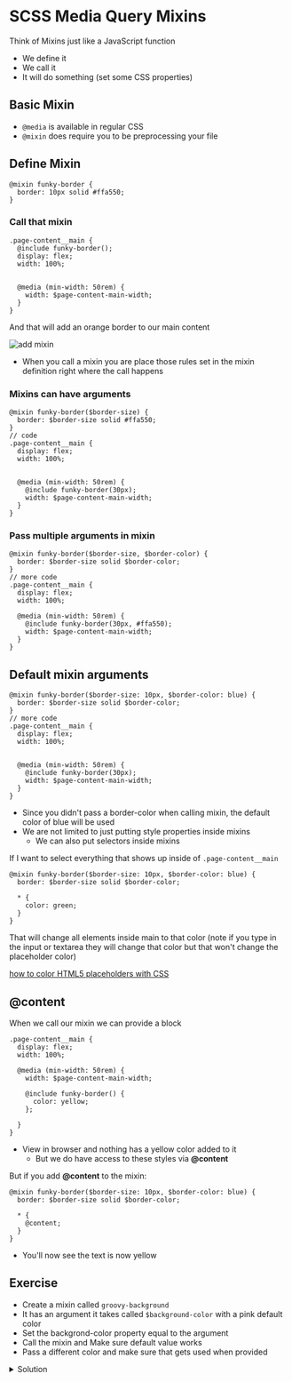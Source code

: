 # SCSS Media Query Mixins
Think of Mixins just like a JavaScript function

* We define it
* We call it
* It will do something (set some CSS properties)

## Basic Mixin
* `@media` is available in regular CSS
* `@mixin` does require you to be preprocessing your file

## Define Mixin
```
@mixin funky-border {
  border: 10px solid #ffa550;
}
```

### Call that mixin
```
.page-content__main {
  @include funky-border();
  display: flex;
  width: 100%;


  @media (min-width: 50rem) {
    width: $page-content-main-width;
  }
}
```

And that will add an orange border to our main content

![add mixin](https://i.imgur.com/yNERN59.png)

* When you call a mixin you are place those rules set in the mixin definition right where the call happens

### Mixins can have arguments
```
@mixin funky-border($border-size) {
  border: $border-size solid #ffa550;
}
// code
.page-content__main {
  display: flex;
  width: 100%;


  @media (min-width: 50rem) {
    @include funky-border(30px);
    width: $page-content-main-width;
  }
}
```

### Pass multiple arguments in mixin
```
@mixin funky-border($border-size, $border-color) {
  border: $border-size solid $border-color;
}
// more code
.page-content__main {
  display: flex;
  width: 100%;

  @media (min-width: 50rem) {
    @include funky-border(30px, #ffa550);
    width: $page-content-main-width;
  }
}
```

## Default mixin arguments
```
@mixin funky-border($border-size: 10px, $border-color: blue) {
  border: $border-size solid $border-color;
}
// more code
.page-content__main {
  display: flex;
  width: 100%;


  @media (min-width: 50rem) {
    @include funky-border(30px);
    width: $page-content-main-width;
  }
}
```

* Since you didn't pass a border-color when calling mixin, the default color of blue will be used
* We are not limited to just putting style properties inside mixins
    - We can also put selectors inside mixins

If I want to select everything that shows up inside of `.page-content__main` 

```
@mixin funky-border($border-size: 10px, $border-color: blue) {
  border: $border-size solid $border-color;

  * {
    color: green;
  }
}
```

That will change all elements inside main to that color (note if you type in the input or textarea they will change that color but that won't change the placeholder color)

[how to color HTML5 placeholders with CSS](http://stackoverflow.com/questions/9451902/changing-an-inputs-html5-placeholder-color-with-css-does-not-work-on-chrome)

## @content
When we call our mixin we can provide a block

```
.page-content__main {
  display: flex;
  width: 100%;

  @media (min-width: 50rem) {
    width: $page-content-main-width;

    @include funky-border() {
      color: yellow;
    };

  }
}
```

* View in browser and nothing has a yellow color added to it
    - But we do have access to these styles via **@content**

But if you add **@content** to the mixin:

```
@mixin funky-border($border-size: 10px, $border-color: blue) {
  border: $border-size solid $border-color;

  * {
    @content;
  }
}
```

* You'll now see the text is now yellow

## Exercise
* Create a mixin called `groovy-background`
* It has an argument it takes called `$background-color` with a pink default color
* Set the backgrond-color property equal to the argument
* Call the mixin and Make sure default value works
* Pass a different color and make sure that gets used when provided

<details>
  <summary>Solution</summary>
```
@mixin groovy-background($background-color: pink) {
  background-color: $background-color;
}
page-content {
  display: flex;
  height: $page-content-height;
  max-width: $site-max-width;
  margin: 0 auto;

  @media (min-width: 50rem) {
    @include groovy-background();
    padding: $large-space $space;
  }
}
```
</details>

## Create a mixin for our media query
This is so we don't have to use `@media (min-width: 50rem)` everywhere we want to add some styles for the desktop

```
@mixin desktop() {
  @media (min-width: 50rem) {
    @content;
  }
}
```

* We take whatever gets passed into the mixin and dump it right where **@content** is
* If there are no arguments, parenthesees are option so this:

```
.page-content {
  display: flex;
  height: $page-content-height;
  max-width: $site-max-width;
  margin: 0 auto;

  @include desktop() {
    padding: $large-space $space;
  }
}
```

Could become this

```
.page-content {
  display: flex;
  height: $page-content-height;
  max-width: $site-max-width;
  margin: 0 auto;

  @include desktop {
    padding: $large-space $space;
  }
}
```

* I think the parenthesees make it more readable so I keep them even if I have no arguments

```
@mixin desktop() {
  @media (min-width: 50rem) {
    @content;
  }
}

.page-content {
  display: flex;
  height: $page-content-height;
  max-width: $site-max-width;
  margin: 0 auto;

  @include desktop() {
    padding: $large-space $space;
  }
}

.page-content__sidebar {
  display: none;
  width: $page-content-sidebar-width;
  padding-right: $large-space;

  @include desktop() {
    display: flex;
  }
}

.page-content__main {
  display: flex;
  width: 100%;

  @include desktop() {
    width: $page-content-main-width;
  }
}
```

* Just like variables you have to define your mixin before it can be used

### Organize your mixins
Create a new folder called `mixins`

`imports/client/styles/mixins/_media-query-mixins.scss`

Cut and paste from `_page-content.scss` into `_media-query-mixins.scss`

```
@mixin desktop() {
  @media (min-width: 50rem) {
    @content;
  }
}
```

## In general you should import mixins right after variables
`imports/client/styles/_main.scss`

```
@import './variables';
@import './mixins/media-query-mixins'; // add this line
@import './base';
@import './components/boxed-view';
@import './components/button';
@import './components/editor';
@import './components/header';
@import './components/page-content';
@import './components/checkbox';
@import './components/item';
```

* Do a full page refresh and make sure mobile styles are still working

`$ git status`

`$ git add .`

`$ git commit -m 'Setup media queries for page content'`
